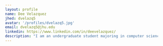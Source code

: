 ```yaml
---
layout: profile
name: Dee Velazquez
jhed: dvelazq5
avatar: '/profiles/dvelazq5.jpg'
email: dvelazq5@jhu.edu
linkedin: https://www.linkedin.com/in/deevelazquez/
description: "I am an undergraduate student majoring in computer science and chemical & biomolecular engineering at Johns Hopkins. I have had previous lab and research experience in cellular biology, computational chemistry, and deep learning. I am currently interested in using my technical background to analyze data and solve biomedical problems. Outside the lab, I enjoy working out, listening to music, cooking, and watching movies/anime."
---
```

